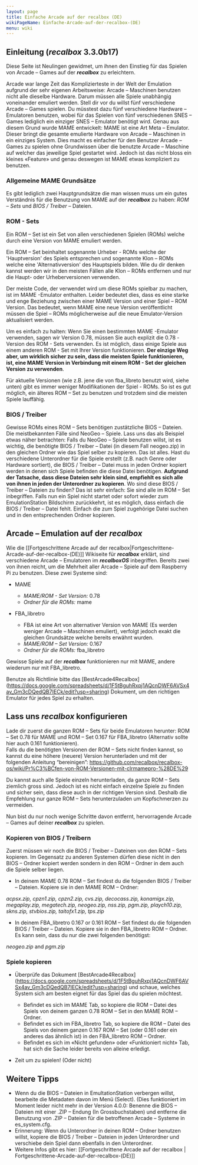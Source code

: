 ```yaml
---
layout: page
title: Einfache Arcade auf der recalbox (DE)
wikiPageName: Einfache-Arcade-auf-der-recalbox-(DE)
menu: wiki
---
```


## Einleitung (**_recalbox_** 3.3.0b17)

Diese Seite ist Neulingen gewidmet, um ihnen den Einstieg für das Spielen von Arcade – Games auf der **_recalbox_** zu erleichtern.

Arcade war lange Zeit das Komplizierteste in der Welt der Emulation aufgrund der sehr eigenen Arbeitsweise: Arcade – Maschinen benutzen nicht alle dieselbe Hardware. Darum müssen alle Spiele unabhängig voneinander emuliert werden.
Stell dir vor du willst fünf verschiedene Arcade – Games spielen. Du müsstest dazu fünf verschiedene Hardware – Emulatoren benutzen, wobei für das Spielen von fünf verschiedenen SNES – Games lediglich ein einziger SNES – Emulator benötigt wird.
Genau aus diesem Grund wurde MAME entwickelt: MAME ist eine Art Meta – Emulator. Dieser bringt die gesamte emulierte Hardware von Arcade – Maschinen in ein einziges System. Dies macht es einfacher für den Benutzer Arcade – Games zu spielen ohne Grundwissen über die benutzte Arcade – Maschine auf welcher das jeweilige Spiel gestartet wird. Jedoch ist das nicht bloss ein kleines «Feature» und genau deswegen ist MAME etwas kompliziert zu benutzen.




### Allgemeine MAME Grundsätze

Es gibt lediglich zwei Hauptgrundsätze die man wissen muss um ein gutes Verständnis für die Benutzung von MAME auf der **_recalbox_** zu haben: _ROM – Sets_ und _BIOS / Treiber_ – Dateien.

### ROM - Sets

Ein ROM – Set ist ein Set von allen verschiedenen Spielen (ROMs) welche durch eine Version von MAME emuliert werden. 

Ein ROM – Set beinhaltet sogenannte Urheber - ROMs welche der 'Hauptversion' des Spiels entsprechen und sogenannte Klon – ROMs welche eine 'Alternativversion' des Hauptspiels bilden. Wie du dir denken kannst werden wir in den meisten Fällen alle Klon – ROMs entfernen und nur die Haupt- oder Urheberversionen verwenden.

Der meiste Code, der verwendet wird um diese ROMs spielbar zu machen, ist im MAME -Emulator enthalten. Leider bedeutet dies, dass es eine starke und enge Beziehung zwischen einer MAME Version und einer Spiel – ROM Version. Das bedeutet, wenn MAME eine neue Version veröffentlicht müssen die Spiel – ROMs möglicherweise auf die neue Emulator-Version aktualisiert werden.

Um es einfach zu halten: Wenn Sie einen bestimmten MAME -Emulator verwenden, sagen wir Version 0.78, müssen Sie auch explizit die 0.78 -Version des ROM - Sets verwenden. Es ist möglich, dass einige Spiele aus einem anderen ROM - Set mit Ihrer Version funktionieren. **Der einzige Weg aber, um wirklich sicher zu sein, dass die meisten Spiele funktionieren, ist, eine MAME Version in Verbindung mit einem ROM - Set der gleichen Version zu verwenden**.

Für aktuelle Versionen (wie z.B. jene die von fba_libreto benutzt wird, siehe unten) gibt es immer weniger Modifikationen der Spiel - ROMs. So ist es gut möglich, ein älteres ROM – Set zu benutzen und trotzdem sind die meisten Spiele lauffähig. 

### BIOS / Treiber
Gewisse ROMs eines ROM – Sets benötigen zustätzliche BIOS – Dateien. Die meistbekannten Fälle sind NeoGeo – Spiele. Lass uns das als Beispiel etwas näher betrachten:
Falls du NeoGeo – Spiele benutzen willst, ist es wichtig, die benötigte BIOS / Treiber – Datei (in diesem Fall neogeo.zip) in den gleichen Ordner wie das Spiel selber zu kopieren. Das ist alles.
Hast du verschiedene Unterordner für die Spiele erstellt (z.B. nach Genre oder Hardware sortiert), die BIOS / Treiber – Datei muss in jeden Ordner kopiert werden in denen sich Spiele befinden die diese Datei benötigen. **Aufgrund der Tatsache, dass diese Dateien sehr klein sind, empfiehlt es sich alle von ihnen in jeden der Unterordner zu kopieren**.
Wo sind diese BIOS / Treiber – Dateien zu finden? Das ist sehr einfach: Sie sind alle im ROM – Set inbegriffen.
Falls nun ein Spiel nicht startet oder sofort wieder zum EmulationStation Bildschirm zurückkehrt, ist es möglich, dass einfach die BIOS / Treiber – Datei fehlt. Einfach die zum Spiel zugehörige Datei suchen und in den entsprechenden Ordner kopieren.

## Arcade – Emulation auf der **_recalbox_**

Wie die [[Fortgeschrittene Arcade auf der recalbox|Fortgeschrittene-Arcade-auf-der-recalbox-(DE)]] Wikiseite für **_recalbox_** erklärt, sind verschiedene Arcade – Emulatoren im **_recalboxOS_** inbegriffen.
Bereits zwei von ihnen reicht, um die Mehrheit aller Arcade – Spiele auf dem Raspberry Pi zu benutzen.
Diese zwei Systeme sind:

* MAME
  * _MAME/ROM - Set Version:_ 0.78
  * _Ordner für die ROMs:_ mame

* FBA_libretro
  * FBA ist eine Art von alternativer Version von MAME (Es werden weniger Arcade – Maschinen emuliert), verfolgt jedoch exakt die gleichen Grundsätze welche bereits erwähnt wurden.
  * _MAME/ROM – Set Version:_ 0.167
  * _Ordner für die ROMs:_ fba_libretro

Gewisse Spiele auf der **_recalbox_** funktionieren nur mit MAME, andere wiederum nur mit FBA_libretro.

Benutze als Richtlinie bitte das [BestArcade4Recalbox] (https://docs.google.com/spreadsheets/d/1F5tBguhRxpj1AQcnDWF6AVSx4av_Gm3cDQedQB7IECk/edit?usp=sharing) Dokument, um den richtigen Emulator für jedes Spiel zu erhalten.

## Lass uns **_recalbox_** konfigurieren
Lade dir zuerst die ganzen ROM – Sets für beide Emulatoren herunter: ROM – Set 0.78 für MAME und ROM – Set 0.167 für FBA_libretro (Alternativ sollte hier auch 0.161 funktionieren).  
Falls du die benötigten Versionen der ROM – Sets nicht finden kannst, so kannst du eine höhere (neuere) Version herunterladen und mit der folgenden Anleitung “bereinigen”: https://github.com/recalbox/recalbox-os/wiki/Pr%C3%BCfen-von-ROM-Versionen-mit-clrmamepro-%28DE%29   

Du kannst auch alle Spiele einzeln herunterladen, da ganze ROM – Sets ziemlich gross sind. Jedoch ist es nicht einfach einzelne Spiele zu finden und sicher sein, dass diese auch in der richtigen Version sind.
Deshalb die Empfehlung nur ganze ROM – Sets herunterzuladen um Kopfschmerzen zu vermeiden.   

Nun bist du nur noch wenige Schritte davon entfernt, hervorragende Arcade – Games auf deiner **_recalbox_** zu spielen.

### Kopieren von BIOS / Treibern
Zuerst müssen wir noch die BIOS / Treiber – Dateinen von den ROM – Sets kopieren. Im Gegensatz zu anderen Systemen dürfen diese nicht in den BIOS – Ordner kopiert werden sondern in den ROM – Ordner in dem auch die Spiele selber liegen.

* In deinem MAME 0.78 ROM – Set findest du die folgenden BIOS / Treiber – Dateien. Kopiere sie in den MAME ROM – Ordner:   
   
_acpsx.zip, cpzn1.zip, cpzn2.zip, cvs.zip, decocass.zip, konamigx.zip, megaplay.zip, megatech.zip, neogeo.zip, nss.zip, pgm.zip, playch10.zip, skns.zip, stvbios.zip, taitofx1.zip, tps.zip_

* In deinem FBA_libretro 0.167 or 0.161 ROM – Set findest du die folgenden BIOS / Treiber – Dateien. Kopiere sie in den FBA_libretro ROM – Ordner. Es kann sein, dass du nur die zwei folgenden benötigst:   
   
_neogeo.zip_ and _pgm.zip_

### Spiele kopieren

* Überprüfe das Dokument [BestArcade4Recalbox] (https://docs.google.com/spreadsheets/d/1F5tBguhRxpj1AQcnDWF6AVSx4av_Gm3cDQedQB7IECk/edit?usp=sharing) und schaue, welches System sich am besten eignet für das Spiel das du spielen möchtest.
  * Befindet es sich im MAME Tab, so kopiere die ROM – Datei des Spiels von deinem ganzen 0.78 ROM – Set in den MAME ROM – Ordner.
  * Befindet es sich im FBA_libretro Tab, so kopiere die ROM – Datei des Spiels von deinem ganzen 0.167 ROM – Set (oder 0.161 oder ein anderes das ähnlich ist) in den FBA_libretro ROM – Ordner.
  * Befindet es sich im «Nicht gefunden» oder «Funktioniert nicht» Tab, hat sich die Sache leider bereits von alleine erledigt.   

* Zeit um zu spielen! (Oder nicht)

## Weitere Tipps

* Wenn du die BIOS – Dateien in EmultationStation verbergen willst, bearbeite die Metadaten davon im Menü (Select). 
(Dies funktioniert im Moment leider nicht mehr in der Version 4.0.0: Benenne die BIOS – Dateien mit einer .ZIP – Endung (In Grossbuchstaben) und entferne die Benutzung von .ZIP – Dateien für die betroffenen Arcade – Systeme in es_system.cfg.
* Erinnerung: Wenn du Unterordner in deinen ROM – Ordner benutzen willst, kopiere die BIOS / Treiber – Dateien in jeden Unterordner und verschiebe dein Spiel dann ebenfalls in den Unterordner.
* Weitere Infos gibt es hier: [[Fortgeschrittene Arcade auf der recalbox | Fortgeschrittene-Arcade-auf-der-recalbox-(DE)]]
